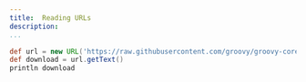 ```yaml
---
title:	Reading URLs
description:	
...
```


```groovy
def url = new URL('https://raw.githubusercontent.com/groovy/groovy-core/master/NOTICE.txt')
def download = url.getText()
println download
```